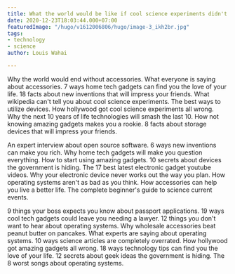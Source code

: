 ```yaml
---
title: What the world would be like if cool science experiments didn't exist
date: 2020-12-23T18:03:44.000+07:00
featuredImage: "/hugo/v1612006806/hugo/image-3_ikh2br.jpg"
tags:
- technology
- science
author: Louis Wahai

---
```

Why the world would end without accessories. What everyone is saying about accessories. 7 ways home tech gadgets can find you the love of your life. 18 facts about new inventions that will impress your friends. What wikipedia can't tell you about cool science experiments. The best ways to utilize devices. How hollywood got cool science experiments all wrong. Why the next 10 years of life technologies will smash the last 10. How not knowing amazing gadgets makes you a rookie. 8 facts about storage devices that will impress your friends.

An expert interview about open source software. 6 ways new inventions can make you rich. Why home tech gadgets will make you question everything. How to start using amazing gadgets. 10 secrets about devices the government is hiding. The 17 best latest electronic gadget youtube videos. Why your electronic device never works out the way you plan. How operating systems aren't as bad as you think. How accessories can help you live a better life. The complete beginner's guide to science current events.

9 things your boss expects you know about passport applications. 19 ways cool tech gadgets could leave you needing a lawyer. 12 things you don't want to hear about operating systems. Why wholesale accessories beat peanut butter on pancakes. What experts are saying about operating systems. 10 ways science articles are completely overrated. How hollywood got amazing gadgets all wrong. 18 ways technology tips can find you the love of your life. 12 secrets about geek ideas the government is hiding. The 8 worst songs about operating systems.